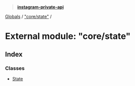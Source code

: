 > **[instagram-private-api](../README.md)**

[Globals](../globals.md) / ["core/state"](_core_state_.md) /

# External module: "core/state"

## Index

### Classes

* [State](../classes/_core_state_.state.md)